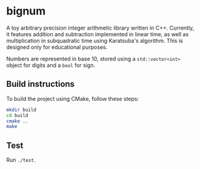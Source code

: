 # bignum

A toy arbitrary precision integer arithmetic library written in C++. Currently, it features addition and subtraction implemented in linear time, as well as multiplication in subquadratic time using Karatsuba's algorithm. This is designed only for educational purposes.

Numbers are represented in base 10, stored using a `std::vector<int>` object for digits and a `bool` for sign.

## Build instructions

To build the project using CMake, follow these steps:

```bash
mkdir build
cd build
cmake ..
make
```

## Test 

Run `./test`. 

